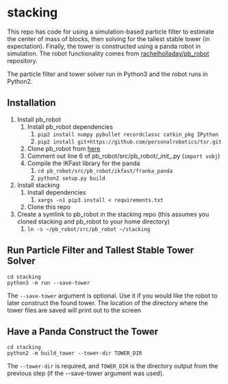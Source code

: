# stacking

This repo has code for using a simulation-based particle filter to estimate the center of mass of blocks, then 
solving for the tallest stable tower (in expectation). Finally, the tower is constructed using a panda robot in simulation.
The robot functionality comes from [rachelholladay/pb_robot](https://github.com/rachelholladay/pb_robot) repository.

The particle filter and tower solver run in Python3 and the robot runs in Python2.

## Installation

1. Install pb_robot
    1. Install pb_robot dependencies
        1. ```pip2 install numpy pybullet recordclassc catkin_pkg IPython```
        2. ```pip2 install git+https://github.com/personalrobotics/tsr.git```
    2. Clone pb_robot from [here](https://github.com/rachelholladay/pb_robot)
    3. Comment out line 6 of pb_robot/src/pb_robot/\__init__.py (```import vobj```) 
    4. Compile the IKFast library for the panda
        1. ```cd pb_robot/src/pb_robot/ikfast/franka_panda```
        2. ```python2 setup.py build```
2. Install stacking
    1. Install dependencies
        1. ```xargs -n1 pip3 install < requirements.txt```
    2. Clone this repo
3. Create a symlink to pb_robot in the stacking repo (this assumes you cloned stacking and pb_robot to your home directory)
    1. ```ln -s ~/pb_robot/src/pb_robot ~/stacking```
  
## Run Particle Filter and Tallest Stable Tower Solver

```
cd stacking
python3 -m run --save-tower
```

The ```--save-tower``` argument is optional. Use it if you would like the robot to later construct the found tower. The location 
of the directory where the tower files are saved will print out to the screen

## Have a Panda Construct the Tower

```
cd stacking
python2 -m build_tower --tower-dir TOWER_DIR
```

The ```--tower-dir``` is required, and ```TOWER_DIR``` is the directory output from the previous step (if the --save-tower argument was used).
